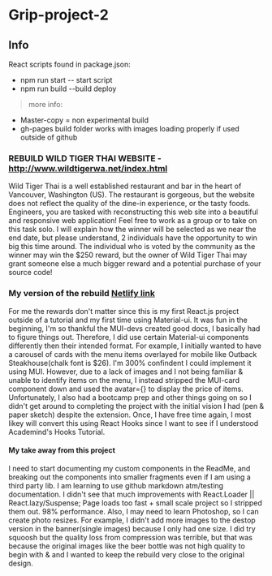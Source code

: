 # Grip-project-2

## Info 
React scripts found in package.json: 
* npm run start -- start script 
* npm run build --build deploy
>more info:
* Master-copy = non experimental build
* gh-pages build folder works with images loading properly if used outside of github

### REBUILD WILD TIGER THAI WEBSITE - http://www.wildtigerwa.net/index.html

Wild Tiger Thai is a well established restaurant and bar in the heart of Vancouver, Washington (US). The restaurant is gorgeous, but the website does not reflect the quality of the dine-in experience, or the tasty foods. Engineers, you are tasked with reconstructing this web site into a beautiful and responsive web application! Feel free to work as a group or to take on this task solo. I will explain how the winner will be selected as we near the end date, but please understand, 2 individuals have the opportunity to win big this time around. The individual who is voted by the community as the winner may win the $250 reward, but the owner of Wild Tiger Thai may grant someone else a much bigger reward and a potential purchase of your source code! 

### My version of the rebuild [Netlify link](https://elegant-lalande-f55192.netlify.com)

For me the rewards don't matter since this is my first React.js project outside of a tutorial and my first time using Material-ui. It was fun in the beginning, I'm so thankful the MUI-devs created good docs, I basically had to figure things out. Therefore, I did use certain Material-ui components differently then their intended format. For example, I initially wanted to have a carousel of cards with the menu items overlayed for mobile like Outback Steakhouse(chalk font is $26). I'm 300% confindent I could implement it using MUI. However, due to a lack of images and I not being familiar & unable to identify items on the menu, I instead stripped the MUI-card component down and used the avatar={} to display the price of items. Unfortunately, I also had a bootcamp prep and other things going on so I didn't get around to completing the project with the initial vision I had (pen & paper sketch) despite the extension. Once, I have free time again, I most likey will convert this using React Hooks since I want to see if I understood Academind's Hooks Tutorial. 


#### My take away from this project
I need to start documenting my custom components in the ReadMe, and breaking out the components into smaller fragments even if I am using a third party lib. I am learning to use github markdown atm/testing documentation. I didn't see that much improvements with React.Loader || React.lazy/Suspense; Page loads too fast + small scale project so I stripped them out. 98% performance. Also, I may need to learn Photoshop, so I can create photo resizes. For example, I didn't add more images to the destop version in the banner(single images) because I only had one size. I did try squoosh but the quality loss from compression was terrible, but that was because the original images like the beer bottle was not high quality to begin with & and I wanted to keep the rebuild very close to the original design.
